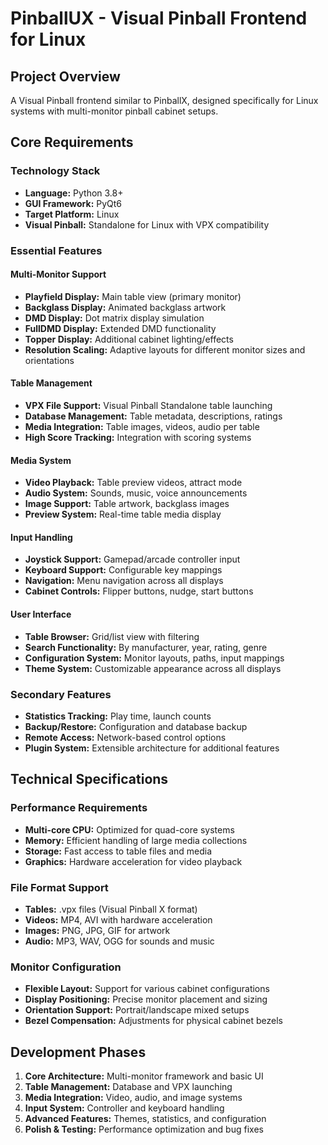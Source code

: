 # PinballUX - Visual Pinball Frontend for Linux

## Project Overview
A Visual Pinball frontend similar to PinballX, designed specifically for Linux systems with multi-monitor pinball cabinet setups.

## Core Requirements

### Technology Stack
- **Language:** Python 3.8+
- **GUI Framework:** PyQt6
- **Target Platform:** Linux
- **Visual Pinball:** Standalone for Linux with VPX compatibility

### Essential Features

#### Multi-Monitor Support
- **Playfield Display:** Main table view (primary monitor)
- **Backglass Display:** Animated backglass artwork
- **DMD Display:** Dot matrix display simulation
- **FullDMD Display:** Extended DMD functionality
- **Topper Display:** Additional cabinet lighting/effects
- **Resolution Scaling:** Adaptive layouts for different monitor sizes and orientations

#### Table Management
- **VPX File Support:** Visual Pinball Standalone table launching
- **Database Management:** Table metadata, descriptions, ratings
- **Media Integration:** Table images, videos, audio per table
- **High Score Tracking:** Integration with scoring systems

#### Media System
- **Video Playback:** Table preview videos, attract mode
- **Audio System:** Sounds, music, voice announcements
- **Image Support:** Table artwork, backglass images
- **Preview System:** Real-time table media display

#### Input Handling
- **Joystick Support:** Gamepad/arcade controller input
- **Keyboard Support:** Configurable key mappings
- **Navigation:** Menu navigation across all displays
- **Cabinet Controls:** Flipper buttons, nudge, start buttons

#### User Interface
- **Table Browser:** Grid/list view with filtering
- **Search Functionality:** By manufacturer, year, rating, genre
- **Configuration System:** Monitor layouts, paths, input mappings
- **Theme System:** Customizable appearance across all displays

### Secondary Features
- **Statistics Tracking:** Play time, launch counts
- **Backup/Restore:** Configuration and database backup
- **Remote Access:** Network-based control options
- **Plugin System:** Extensible architecture for additional features

## Technical Specifications

### Performance Requirements
- **Multi-core CPU:** Optimized for quad-core systems
- **Memory:** Efficient handling of large media collections
- **Storage:** Fast access to table files and media
- **Graphics:** Hardware acceleration for video playback

### File Format Support
- **Tables:** .vpx files (Visual Pinball X format)
- **Videos:** MP4, AVI with hardware acceleration
- **Images:** PNG, JPG, GIF for artwork
- **Audio:** MP3, WAV, OGG for sounds and music

### Monitor Configuration
- **Flexible Layout:** Support for various cabinet configurations
- **Display Positioning:** Precise monitor placement and sizing
- **Orientation Support:** Portrait/landscape mixed setups
- **Bezel Compensation:** Adjustments for physical cabinet bezels

## Development Phases

1. **Core Architecture:** Multi-monitor framework and basic UI
2. **Table Management:** Database and VPX launching
3. **Media Integration:** Video, audio, and image systems
4. **Input System:** Controller and keyboard handling
5. **Advanced Features:** Themes, statistics, and configuration
6. **Polish & Testing:** Performance optimization and bug fixes